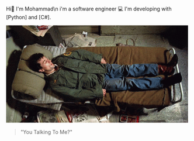 Hi🐋
I'm Mohammad\n
i'm a software engineer
💻 I'm developing with [Python] and [C#].



![](https://github.com/MHRZz17/AboutMe/blob/main/taxi-driver-sleepy.gif)


> "You Talking To Me?"
